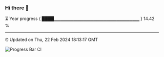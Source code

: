 ### Hi there 👋

⏳ Year progress { ████▁▁▁▁▁▁▁▁▁▁▁▁▁▁▁▁▁▁▁▁▁▁▁▁▁▁ } 14.42 %

---

⏰ Updated on Thu, 22 Feb 2024 18:13:17 GMT

![Progress Bar CI](https://github.com/liununu/liununu/workflows/Progress%20Bar%20CI/badge.svg)
